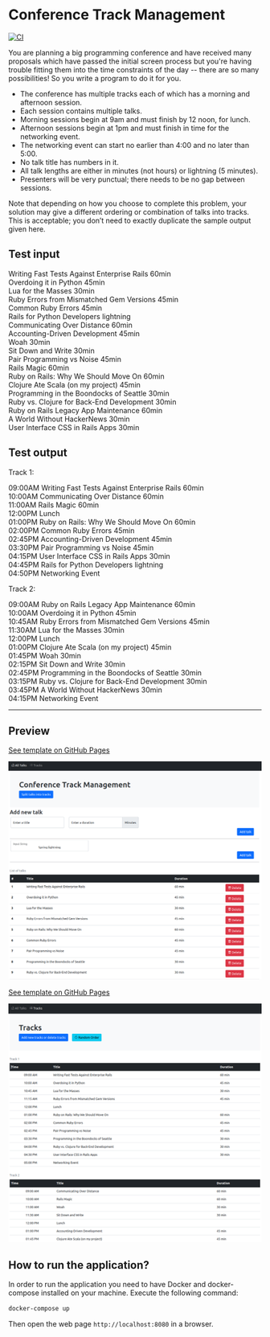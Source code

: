 # Conference Track Management

[![CI](https://github.com/HoangBachLeLe/ConferenceTrackManagement/actions/workflows/main.yml/badge.svg)](https://github.com/HoangBachLeLe/ConferenceTrackManagement/actions/workflows/main.yml)

You are planning a big programming conference and have received many proposals which have passed the initial screen process but you're having trouble fitting them into the time constraints of the day -- there are so many possibilities! So you write a program to do it for you.

- The conference has multiple tracks each of which has a morning and afternoon session.
- Each session contains multiple talks.
- Morning sessions begin at 9am and must finish by 12 noon, for lunch.
- Afternoon sessions begin at 1pm and must finish in time for the networking event.
- The networking event can start no earlier than 4:00 and no later than 5:00.
- No talk title has numbers in it.
- All talk lengths are either in minutes (not hours) or lightning (5 minutes).
- Presenters will be very punctual; there needs to be no gap between sessions.

Note that depending on how you choose to complete this problem, your solution may give a different ordering or combination of talks into tracks. This is acceptable; you don’t need to exactly duplicate the sample output given here.

## Test input

Writing Fast Tests Against Enterprise Rails 60min</br>
Overdoing it in Python 45min</br>
Lua for the Masses 30min</br>
Ruby Errors from Mismatched Gem Versions 45min</br>
Common Ruby Errors 45min</br>
Rails for Python Developers lightning</br>
Communicating Over Distance 60min</br>
Accounting-Driven Development 45min</br>
Woah 30min</br>
Sit Down and Write 30min</br>
Pair Programming vs Noise 45min</br>
Rails Magic 60min</br>
Ruby on Rails: Why We Should Move On 60min</br>
Clojure Ate Scala (on my project) 45min</br>
Programming in the Boondocks of Seattle 30min</br>
Ruby vs. Clojure for Back-End Development 30min</br>
Ruby on Rails Legacy App Maintenance 60min</br>
A World Without HackerNews 30min</br>
User Interface CSS in Rails Apps 30min</br>

## Test output

Track 1:

09:00AM Writing Fast Tests Against Enterprise Rails 60min</br>
10:00AM Communicating Over Distance 60min</br>
11:00AM Rails Magic 60min</br>
12:00PM Lunch</br>
01:00PM Ruby on Rails: Why We Should Move On 60min</br>
02:00PM Common Ruby Errors 45min</br>
02:45PM Accounting-Driven Development 45min</br>
03:30PM Pair Programming vs Noise 45min</br>
04:15PM User Interface CSS in Rails Apps 30min</br>
04:45PM Rails for Python Developers lightning</br>
04:50PM Networking Event</br>

Track 2:

09:00AM Ruby on Rails Legacy App Maintenance 60min</br>
10:00AM Overdoing it in Python 45min</br>
10:45AM Ruby Errors from Mismatched Gem Versions 45min</br>
11:30AM Lua for the Masses 30min</br>
12:00PM Lunch</br>
01:00PM Clojure Ate Scala (on my project) 45min</br>
01:45PM Woah 30min</br>
02:15PM Sit Down and Write 30min</br>
02:45PM Programming in the Boondocks of Seattle 30min</br>
03:15PM Ruby vs. Clojure for Back-End Development 30min</br>
03:45PM A World Without HackerNews 30min</br>
04:15PM Networking Event</br>

---

## Preview
[See template on GitHub Pages](https://hoangbachlele.github.io/ConferenceTrackManagement/src/main/resources/templates/index.html)

![Preview 1](./preview1.png)

[See template on GitHub Pages](https://hoangbachlele.github.io/ConferenceTrackManagement/src/main/resources/templates/tracks.html)

![Preview 2](./preview2.png)

## How to run the application?
In order to run the application you need to have Docker and docker-compose installed on your machine. Execute the following command:

```sh
docker-compose up
```

Then open the web page `http://localhost:8080` in a browser.
